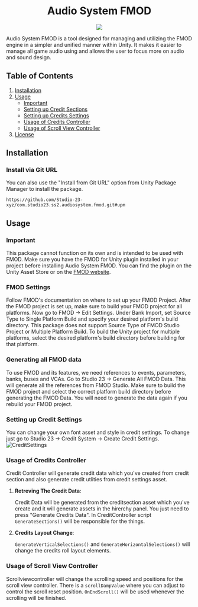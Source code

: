 <h1 align="center">Audio System FMOD</h1>
<p align="center">
<a href="https://openupm.com/packages/com.studio23.ss2.audiosystem.fmod/"><img src="https://img.shields.io/npm/v/com.studio23.ss2.audiosystem.fmod?label=openupm&amp;registry_uri=https://package.openupm.com" /></a>
</p>

Audio System FMOD is a tool designed for managing and utilizing the FMOD engine in a simpler and unified manner within Unity. It makes it easier to manage all game audio using and allows the user to focus more on audio and sound design.

## Table of Contents

1. [Installation](#installation)
2. [Usage](#usage)
    - [Important](#important)
    - [Setting up Credit Sections](#setting-up-credit-sections)
    - [Setting up Credits Settings](#setting-up-credits-settings)
	- [Usage of Credits Controller](#usage-of-credits-controller)
	- [Usage of Scroll View Controller](#usage-of-scroll-view-controller)
3. [License](#license)

## Installation

### Install via Git URL

You can also use the "Install from Git URL" option from Unity Package Manager to install the package.
```
https://github.com/Studio-23-xyz/com.studio23.ss2.audiosystem.fmod.git#upm
```

## Usage

### Important

This package cannot function on its own and is intended to be used with FMOD. Make sure you have the FMOD for Unity plugin installed in your project before installing Audio System FMOD. You can find the plugin on the Unity Asset Store or on the [FMOD website](https://www.fmod.com/download).


### FMOD Settings

Follow FMOD's documentation on where to set up your FMOD Project. After the FMOD project is set up, make sure to build your FMOD project for all platforms. Now go to FMOD -> Edit Settings. Under Bank Import, set Source Type to Single Platform Build and specify your desired platform's build directory. This package does not support Source Type of FMOD Studio Project or Multiple Platform Build. To build the Unity project for multiple platforms, select the desired platform's build directory before building for that platform.


### Generating all FMOD data

To use FMOD and its features, we need references to events, parameters, banks, buses and VCAs. Go to Studio 23 -> Generate All FMOD Data. This will generate all the references from FMOD Studio. Make sure to build the FMOD project and select the correct platform build directory before generating the FMOD Data. You will need to generate the data again if you rebuild your FMOD project.


### Setting up Credit Settings

You can change your own font asset and style in credit settings. To change just go to Studio 23 -> Credit System -> Create Credit Settings.
![CreditSettings](Screenshots/CreditSettings.png)


### Usage of Credits Controller

Credit Controller will generate credit data which you've created from credit section and also generate credit utlities from credit settings asset.

1. **Retreving The Credit Data**:

   Credit Data will be generated from the creditsection asset which you've create and it will generate assets in the hirerchy panel. You just need to press "Generate Credits Data". In CreditController script
   `GenerateSections()` will be responsible for the things. 

2. **Credits Layout Change**:
	
	`GenerateVerticalSelections()`  and `GenerateHorizontalSelections()` will change the credits roll layout elements.
   
 
### Usage of Scroll View Controller

Scrollviewcontroller will change the scrolling speed and positions for the scroll view controller. There is a `scrollDampValue` where you can adjust to control the scroll reset position. 
`OnEndScroll()` will be used whenever the scrolling will be finished.